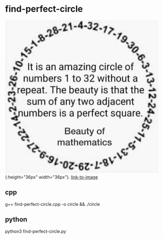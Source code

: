 # find-perfect-circle

![Perfect-circle](/assets/image.jpg){:height="36px" width="36px"}.
[link-to-image](https://math.stackexchange.com/questions/4289064/generalisation-of-this-circular-arrangement-of-numbers-from-1-to-32-with-two)
## cpp
g++  find-perfect-circle.cpp -o circle && ./circle
## python
python3 find-perfect-circle.py

